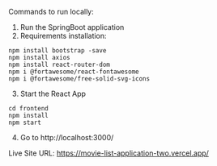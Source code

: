 Commands to run locally:
1. Run the SpringBoot application 
2. Requirements installation:

```
npm install bootstrap -save
npm install axios 
npm install react-router-dom
npm i @fortawesome/react-fontawesome
npm i @fortawesome/free-solid-svg-icons
```
3. Start the React App 

```
cd frontend
npm install
npm start
```
4. Go to http://localhost:3000/


Live Site URL:
https://movie-list-application-two.vercel.app/